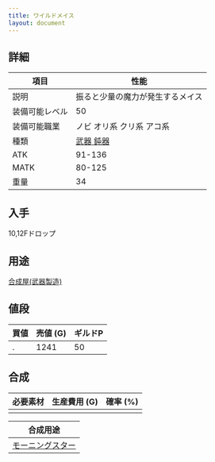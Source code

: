```yaml
---
title: ワイルドメイス
layout: document
---
```

## 詳細


|項目|性能|
|---|---|
|説明|振ると少量の魔力が発生するメイス|
|装備可能レベル|50|
|装備可能職業|ノビ オリ系 クリ系 アコ系|
|種類|[武器 鈍器](武器(鈍器))|
|ATK|91-136|
|MATK|80-125|
|重量|34|

## 入手

10,12Fドロップ

## 用途

[合成屋(武器製造)](合成屋(武器製造))

## 値段


|買値|売値 (G)|ギルドP|
|---|---|---|
|.|1241|50|

## 合成


|必要素材|生産費用 (G)|確率 (%)|
|---|---|---|
||||


|合成用途|
|---|
|[モーニングスター](モーニングスター)|